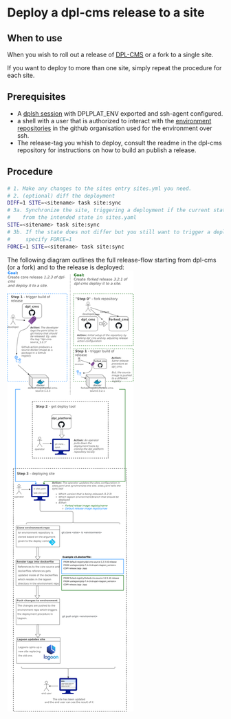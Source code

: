 # Deploy a dpl-cms release to a site

## When to use

When you wish to roll out a release of [DPL-CMS](https://github.com/danskernesdigitalebibliotek/dpl-cms)
or a fork to a single site.

If you want to deploy to more than one site, simply repeat the procedure for each
site.

## Prerequisites

* A [dplsh session](using-dplsh.md) with DPLPLAT_ENV exported and ssh-agent configured.
* a shell with a user that is authorized to interact with the [environment
  repositories](../platform-environments.md) in the github organisation used for
   the environment over ssh.
* The release-tag you whish to deploy, consult the readme in the dpl-cms repository
  for instructions on how to build an publish a release.

## Procedure

```sh
# 1. Make any changes to the sites entry sites.yml you need.
# 2. (optional) diff the deployment
DIFF=1 SITE=<sitename> task site:sync
# 3a. Synchronize the site, triggering a deployment if the current state differs
#    from the intended state in sites.yaml
SITE=<sitename> task site:sync
# 3b. If the state does not differ but you still want to trigger a deployment,
#     specify FORCE=1
FORCE=1 SITE=<sitename> task site:sync
```

The following diagram outlines the full release-flow starting from dpl-cms (or
a fork) and to the release is deployed:
![release flow](../diagrams/render-png/build-release-deploy.png)
